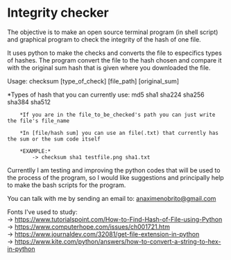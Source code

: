 # Integrity checker

The objective is to make an open source terminal program (in shell script) and graphical program to check the integrity of the hash
of one file.

It uses python to make the checks and converts the file to especifics types of hashes. The program convert the file
to the hash chosen and compare it with the original sum hash that is given where you downloaded the file.

Usage:
  checksum [type_of_check] [file_path]  [original_sum]

*Types of hash that you can currently use:
            md5
            sha1
            sha224
            sha256
            sha384
            sha512

        *If you are in the file_to_be_checked's path you can just write the file's file_name

        *In [file/hash sum] you can use an file(.txt) that currently has the sum or the sum code itself

        *EXAMPLE:*
            -> checksum sha1 testfile.png sha1.txt

Currentlly I am testing and improving the python codes that will be used to the process of the program,
so I would like suggestions and principally help to make the bash scripts for the program.

You can talk with me by sending an email to: anaximenobrito@gmail.com





Fonts I've used to study: <br>
  -> https://www.tutorialspoint.com/How-to-Find-Hash-of-File-using-Python <br>
  -> https://www.computerhope.com/issues/ch001721.htm <br>
  -> https://www.journaldev.com/32081/get-file-extension-in-python <br>
  -> https://www.kite.com/python/answers/how-to-convert-a-string-to-hex-in-python <br>
